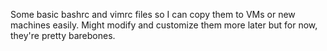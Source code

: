 Some basic bashrc and vimrc files so I can copy them to VMs or new machines easily. Might modify and customize them more later but for now, they're pretty barebones.
